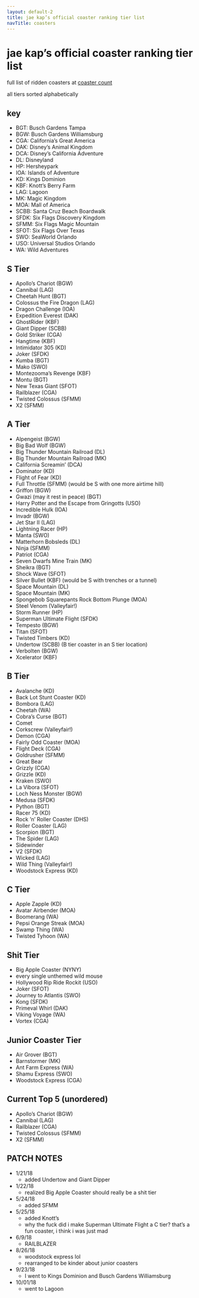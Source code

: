 ```yaml
---
layout: default-2
title: jae kap’s official coaster ranking tier list
navTitle: coasters
---
```


# jae kap’s official coaster ranking tier list

full list of ridden coasters at [coaster count](https://coaster-count.com/user/8352/ridden)

all tiers sorted alphabetically

## key

- BGT: Busch Gardens Tampa
- BGW: Busch Gardens Williamsburg
- CGA: California’s Great America
- DAK: Disney’s Animal Kingdom
- DCA: Disney’s California Adventure
- DL: Disneyland
- HP: Hersheypark
- IOA: Islands of Adventure
- KD: Kings Dominion
- KBF: Knott’s Berry Farm
- LAG: Lagoon
- MK: Magic Kingdom
- MOA: Mall of America
- SCBB: Santa Cruz Beach Boardwalk
- SFDK: Six Flags Discovery Kingdom
- SFMM: Six Flags Magic Mountain
- SFOT: Six Flags Over Texas
- SWO: SeaWorld Orlando
- USO: Universal Studios Orlando
- WA: Wild Adventures

## S Tier

- Apollo’s Chariot (BGW)
- Cannibal (LAG)
- Cheetah Hunt (BGT)
- Colossus the Fire Dragon (LAG)
- Dragon Challenge (IOA)
- Expedition Everest (DAK)
- GhostRider (KBF)
- Giant Dipper (SCBB)
- Gold Striker (CGA)
- Hangtime (KBF)
- Intimidator 305 (KD)
- Joker (SFDK)
- Kumba (BGT)
- Mako (SWO)
- Montezooma’s Revenge (KBF)
- Montu (BGT)
- New Texas Giant (SFOT)
- Railblazer (CGA)
- Twisted Colossus (SFMM)
- X2 (SFMM)

## A Tier

- Alpengeist (BGW)
- Big Bad Wolf (BGW)
- Big Thunder Mountain Railroad (DL)
- Big Thunder Mountain Railroad (MK)
- California Screamin’ (DCA)
- Dominator (KD)
- Flight of Fear (KD)
- Full Throttle (SFMM) (would be S with one more airtime hill)
- Griffon (BGW)
- Gwazi (may it rest in peace) (BGT)
- Harry Potter and the Escape from Gringotts (USO)
- Incredible Hulk (IOA)
- Invadr (BGW)
- Jet Star II (LAG)
- Lightning Racer (HP)
- Manta (SWO)
- Matterhorn Bobsleds (DL)
- Ninja (SFMM)
- Patriot (CGA)
- Seven Dwarfs Mine Train (MK)
- Sheikra (BGT)
- Shock Wave (SFOT)
- Silver Bullet (KBF) (would be S with trenches or a tunnel)
- Space Mountain (DL)
- Space Mountain (MK)
- Spongebob Squarepants Rock Bottom Plunge (MOA)
- Steel Venom (Valleyfair!)
- Storm Runner (HP)
- Superman Ultimate Flight (SFDK)
- Tempesto (BGW)
- Titan (SFOT)
- Twisted Timbers (KD)
- Undertow (SCBB) (B tier coaster in an S tier location)
- Verbolten (BGW)
- Xcelerator (KBF)

## B Tier

- Avalanche (KD)
- Back Lot Stunt Coaster (KD)
- Bombora (LAG)
- Cheetah (WA)
- Cobra’s Curse (BGT)
- Comet
- Corkscrew (Valleyfair!)
- Demon (CGA)
- Fairly Odd Coaster (MOA)
- Flight Deck (CGA)
- Goldrusher (SFMM)
- Great Bear
- Grizzly (CGA)
- Grizzle (KD)
- Kraken (SWO)
- La Vibora (SFOT)
- Loch Ness Monster (BGW)
- Medusa (SFDK)
- Python (BGT)
- Racer 75 (KD)
- Rock ’n’ Roller Coaster (DHS)
- Roller Coaster (LAG)
- Scorpion (BGT)
- The Spider (LAG)
- Sidewinder
- V2 (SFDK)
- Wicked (LAG)
- Wild Thing (Valleyfair!)
- Woodstock Express (KD)

## C Tier

- Apple Zapple (KD)
- Avatar Airbender (MOA)
- Boomerang (WA)
- Pepsi Orange Streak (MOA)
- Swamp Thing (WA)
- Twisted Tyhoon (WA)

## Shit Tier

- Big Apple Coaster (NYNY)
- every single unthemed wild mouse
- Hollywood Rip Ride Rockit (USO)
- Joker (SFOT)
- Journey to Atlantis (SWO)
- Kong (SFDK)
- Primeval Whirl (DAK)
- Viking Voyage (WA)
- Vortex (CGA)

## Junior Coaster Tier

- Air Grover (BGT)
- Barnstormer (MK)
- Ant Farm Express (WA)
- Shamu Express (SWO)
- Woodstock Express (CGA)

## Current Top 5 (unordered)

* Apollo’s Chariot (BGW)
* Cannibal (LAG)
* Railblazer (CGA)
* Twisted Colossus (SFMM)
* X2 (SFMM)

## PATCH NOTES

- 1/21/18
  - added Undertow and Giant Dipper
- 1/22/18
  - realized Big Apple Coaster should really be a shit tier
- 5/24/18
  - added SFMM
- 5/25/18
  - added Knott’s
  - why the fuck did i make Superman Ultimate Flight a C tier? that’s a fun coaster, i think i was just mad
- 6/9/18
  - RAILBLAZER
- 8/26/18
  - woodstock express lol
  - rearranged to be kinder about junior coasters
- 9/23/18
  - I went to Kings Dominion and Busch Gardens Williamsburg
- 10/01/18
	- went to Lagoon